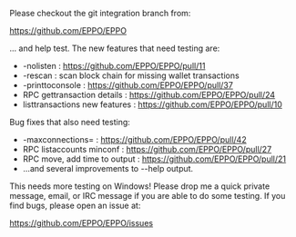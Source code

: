 Please checkout the git integration branch from:

https://github.com/EPPO/EPPO

... and help test.  The new features that need testing are:

* -nolisten : https://github.com/EPPO/EPPO/pull/11
* -rescan : scan block chain for missing wallet transactions
* -printtoconsole : https://github.com/EPPO/EPPO/pull/37
* RPC gettransaction details : https://github.com/EPPO/EPPO/pull/24
* listtransactions new features : https://github.com/EPPO/EPPO/pull/10

Bug fixes that also need testing:

* -maxconnections= : https://github.com/EPPO/EPPO/pull/42
* RPC listaccounts minconf : https://github.com/EPPO/EPPO/pull/27
* RPC move, add time to output : https://github.com/EPPO/EPPO/pull/21
* ...and several improvements to --help output.

This needs more testing on Windows!  Please drop me a quick private message, email, or IRC message if you are able to do some testing.  If you find bugs, please open an issue at:

https://github.com/EPPO/EPPO/issues
